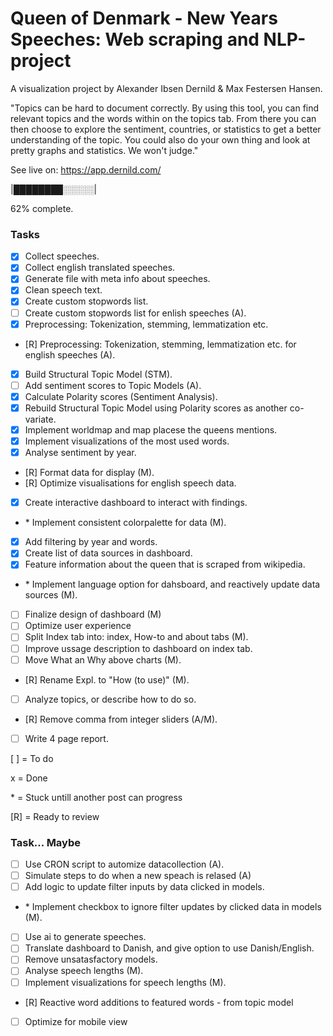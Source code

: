 # Queen of Denmark - New Years Speeches: Web scraping and NLP-project

A visualization project by Alexander Ibsen Dernild & Max Festersen Hansen.

"Topics can be hard to document correctly.
By using this tool, you can find relevant topics and the words within on the topics tab.
From there you can then choose to explore the sentiment, countries, or statistics to get a better understanding of the topic.
You could also do your own thing and look at pretty graphs and statistics. We won't judge."

See live on: https://app.dernild.com/

|████████░░░░░|

62% complete.

### Tasks

- [x] Collect speeches.
- [x] Collect english translated speeches.
- [x] Generate file with meta info about speeches.
- [x] Clean speech text.
- [x] Create custom stopwords list.
- [ ] Create custom stopwords list for enlish speeches (A).
- [x] Preprocessing: Tokenization, stemming, lemmatization etc.
- [R] Preprocessing: Tokenization, stemming, lemmatization etc. for english speeches (A).
- [x] Build Structural Topic Model (STM).
- [ ] Add sentiment scores to Topic Models (A).
- [x] Calculate Polarity scores (Sentiment Analysis).
- [x] Rebuild Structural Topic Model using Polarity scores as another co-variate.
- [x] Implement worldmap and map placese the queens mentions.
- [x] Implement visualizations of the most used words.
- [x] Analyse sentiment by year.
- [R] Format data for display (M).
- [R] Optimize visualisations for english speech data.
- [x] Create interactive dashboard to interact with findings.
- \* Implement consistent colorpalette for data (M).
- [x] Add filtering by year and words.
- [x] Create list of data sources in dashboard.
- [x] Feature information about the queen that is scraped from wikipedia.
- \* Implement language option for dahsboard, and reactively update data sources (M).
- [ ] Finalize design of dashboard (M)
- [ ] Optimize user experience
- [ ] Split Index tab into: index, How-to and about tabs (M).
- [ ] Improve ussage description to dashboard on index tab.
- [ ] Move What an Why above charts (M).
- [R] Rename Expl. to "How (to use)" (M).
- [ ] Analyze topics, or describe how to do so.
- [R] Remove comma from integer sliders (A/M).
- [ ] Write 4 page report.

[ ] = To do

x = Done

\* = Stuck untill another post can progress

[R] = Ready to review

### Task... Maybe
- [ ] Use CRON script to automize datacollection (A).
- [ ] Simulate steps to do when a new speach is relased (A)
- [ ] Add logic to update filter inputs by data clicked in models.
- \* Implement checkbox to ignore filter updates by clicked data in models (M).
- [ ] Use ai to generate speeches.
- [ ] Translate dashboard to Danish, and give option to use Danish/English.
- [ ] Remove unsatasfactory models.
- [ ] Analyse speech lengths (M).
- [ ] Implement visualizations for speech lengths (M).
- [R] Reactive word additions to featured words - from topic model
- [ ] Optimize for mobile view
